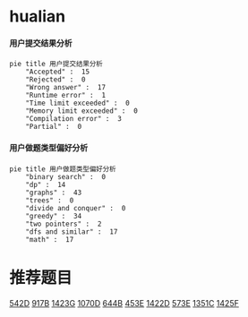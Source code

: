 # hualian

<!-- tabs:start -->



#### **用户提交结果分析**

```mermaid
pie title 用户提交结果分析
    "Accepted" :  15
    "Rejected" :  0
    "Wrong answer" :  17
    "Runtime error" :  1
    "Time limit exceeded" :  0
    "Memory limit exceeded" :  0
    "Compilation error" :  3
    "Partial" :  0
```

#### **用户做题类型偏好分析**

```mermaid
pie title 用户做题类型偏好分析
    "binary search" :  0
    "dp" :  14
    "graphs" :  43
    "trees" :  0
    "divide and conquer" :  0
    "greedy" :  34
    "two pointers" :  2
    "dfs and similar" :  17
    "math" :  17
```



<!-- tabs:end -->
# 推荐题目
[542D](https://codeforces.com/contest/542/problem/D)
[917B](https://codeforces.com/contest/917/problem/B)
[1423G](https://codeforces.com/contest/1423/problem/G)
[1070D](https://codeforces.com/contest/1070/problem/D)
[644B](https://codeforces.com/contest/644/problem/B)
[453E](https://codeforces.com/contest/453/problem/E)
[1422D](https://codeforces.com/contest/1422/problem/D)
[573E](https://codeforces.com/contest/573/problem/E)
[1351C](https://codeforces.com/contest/1351/problem/C)
[1425F](https://codeforces.com/contest/1425/problem/F)
